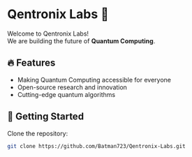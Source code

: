 # Qentronix Labs 🚀  
Welcome to Qentronix Labs!  
We are building the future of **Quantum Computing**.  

## 🔥 Features  
- Making Quantum Computing accessible for everyone  
- Open-source research and innovation  
- Cutting-edge quantum algorithms  

## 📌 Getting Started  
Clone the repository:  
```bash
git clone https://github.com/Batman723/Qentronix-Labs.git
